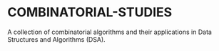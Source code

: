 # COMBINATORIAL-STUDIES
A collection of combinatorial algorithms and their applications in Data Structures and Algorithms (DSA).

